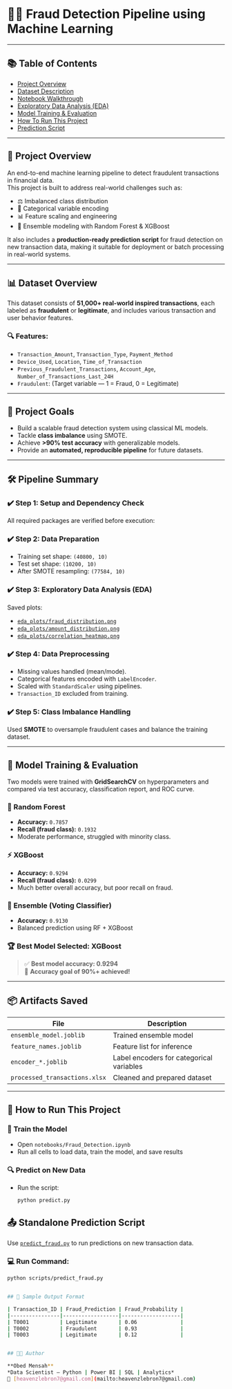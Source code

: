 # 🕵️‍♂️ Fraud Detection Pipeline using Machine Learning
---
## 📚 Table of Contents

- [Project Overview](https://github.com/Omensah-15/fraud-detection-pipeline/blob/main/README.md#-project-overview)
- [Dataset Description](https://github.com/Omensah-15/fraud-detection-pipeline/blob/main/README.md#-dataset-overview)
- [Notebook Walkthrough](https://github.com/Omensah-15/fraud-detection-pipeline/blob/main/README.md#-project-goals)
- [Exploratory Data Analysis (EDA)](https://github.com/Omensah-15/fraud-detection-pipeline/blob/main/README.md#%EF%B8%8F-step-3-exploratory-data-analysis-eda)
- [Model Training & Evaluation](https://github.com/Omensah-15/fraud-detection-pipeline/tree/main#-model-training--evaluation)
- [How To Run This Project](https://github.com/Omensah-15/fraud-detection-pipeline/blob/main/README.md#-how-to-run-this-project)
- [Prediction Script](https://github.com/Omensah-15/fraud-detection-pipeline/tree/main#-standalone-prediction-script)
---
## 📌 Project Overview

An end-to-end machine learning pipeline to detect fraudulent transactions in financial data.  
This project is built to address real-world challenges such as:

- ⚖️ Imbalanced class distribution  
- 🧮 Categorical variable encoding  
- 📊 Feature scaling and engineering  
- 🔀 Ensemble modeling with Random Forest & XGBoost  

It also includes a **production-ready prediction script** for fraud detection on new transaction data, making it suitable for deployment or batch processing in real-world systems.

---

## 📊 Dataset Overview

This dataset consists of **51,000+ real-world inspired transactions**, each labeled as **fraudulent** or **legitimate**, and includes various transaction and user behavior features.

### 🔍 Features:
- `Transaction_Amount`, `Transaction_Type`, `Payment_Method`
- `Device_Used`, `Location`, `Time_of_Transaction`
- `Previous_Fraudulent_Transactions`, `Account_Age`, `Number_of_Transactions_Last_24H`
- `Fraudulent`: (Target variable — 1 = Fraud, 0 = Legitimate)

---

## 🎯 Project Goals

- Build a scalable fraud detection system using classical ML models.
- Tackle **class imbalance** using SMOTE.
- Achieve **>90% test accuracy** with generalizable models.
- Provide an **automated, reproducible pipeline** for future datasets.

---

## 🛠️ Pipeline Summary

### ✔️ Step 1: Setup and Dependency Check
All required packages are verified before execution:


### ✔️ Step 2: Data Preparation
- Training set shape: `(40800, 10)`
- Test set shape: `(10200, 10)`
- After SMOTE resampling: `(77584, 10)`

### ✔️ Step 3: Exploratory Data Analysis (EDA)
Saved plots:
- [`eda_plots/fraud_distribution.png`](eda_plots/fraud_distribution.png)
- [`eda_plots/amount_distribution.png`](eda_plots/amount_distribution.png)
- [`eda_plots/correlation_heatmap.png`](eda_plots/correlation_heatmap.png)

### ✔️ Step 4: Data Preprocessing
- Missing values handled (mean/mode).
- Categorical features encoded with `LabelEncoder`.
- Scaled with `StandardScaler` using pipelines.
- `Transaction_ID` excluded from training.

### ✔️ Step 5: Class Imbalance Handling
Used **SMOTE** to oversample fraudulent cases and balance the training dataset.

---

## 🤖 Model Training & Evaluation

Two models were trained with **GridSearchCV** on hyperparameters and compared via test accuracy, classification report, and ROC curve.

### 🔢 Random Forest
- **Accuracy:** `0.7857`
- **Recall (fraud class):** `0.1932`
- Moderate performance, struggled with minority class.

### ⚡ XGBoost
- **Accuracy:** `0.9294`
- **Recall (fraud class):** `0.0299`
- Much better overall accuracy, but poor recall on fraud.

### 🧠 Ensemble (Voting Classifier)
- **Accuracy:** `0.9130`
- Balanced prediction using RF + XGBoost

### 🏆 Best Model Selected: **XGBoost**
> ✅ **Best model accuracy: 0.9294**  
> 🎯 **Accuracy goal of 90%+ achieved!**

---

## 📦 Artifacts Saved

| File | Description |
|------|-------------|
| `ensemble_model.joblib` | Trained ensemble model |
| `feature_names.joblib` | Feature list for inference |
| `encoder_*.joblib` | Label encoders for categorical variables |
| `processed_transactions.xlsx` | Cleaned and prepared dataset |

---

## 🚀 How to Run This Project

### 🧠 Train the Model
- Open `notebooks/Fraud_Detection.ipynb`
- Run all cells to load data, train the model, and save results

### 🔍 Predict on New Data
- Run the script:
  ```bash
  python predict.py


## 📤 Standalone Prediction Script

Use [`predict_fraud.py`](scripts/predict_fraud.py) to run predictions on new transaction data.

### 💻 Run Command:
```bash
python scripts/predict_fraud.py


## 📄 Sample Output Format

| Transaction_ID | Fraud_Prediction | Fraud_Probability |
|----------------|------------------|-------------------|
| T0001          | Legitimate       | 0.06              |
| T0002          | Fraudulent       | 0.93              |
| T0003          | Legitimate       | 0.12              |


## 👨‍💻 Author

**Obed Mensah**  
*Data Scientist — Python | Power BI | SQL | Analytics*  
📧 [heavenzlebron7@gmail.com](mailto:heavenzlebron7@gmail.com)

